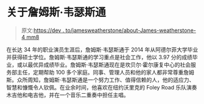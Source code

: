 # 关于詹姆斯·韦瑟斯通

> 原文:[https://dev . to/jamesweatherstone/about-James-weatherstone-4 mm8](https://dev.to/jamesweatherstone/about-james-weatherstone-4mm8)

在长达 34 年的职业演员生涯后，詹姆斯·韦瑟斯通于 2014 年从阿德尔菲大学毕业并获得硕士学位。詹姆斯·韦瑟斯通的学习重点是社会工作，他以 3.97 分的成绩毕业，或以最优异成绩毕业。詹姆斯·韦瑟斯通现在是坎贝尔·霍尔康复中心的社会服务部主任，定期帮助 100 多个家庭。同事、管理人员和他的家人都非常尊重詹姆斯。众所周知，詹姆斯·韦瑟斯通是一个努力工作、值得信赖的人，他的适应力、智慧和慷慨令人钦佩。在业余时间，他喜欢在纽约沃里克的 Foley Road 乐队演奏木吉他和电吉他，并在一个音乐二重奏中担任主唱。